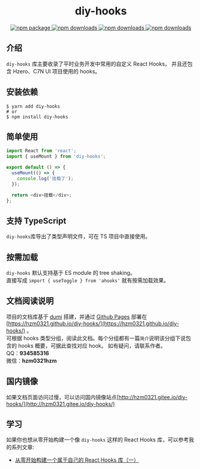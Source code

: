 <div align="center">
<h1>diy-hooks</h1>
   <a href="https://www.npmjs.com/package/diy-hooks">
      <img src="https://img.shields.io/npm/v/diy-hooks.svg" alt="npm package" />
   </a>
   <a href="https://www.npmjs.com/package/diy-hooks">
      <img src="https://img.shields.io/npm/dm/diy-hooks.svg" alt="npm downloads" />
   </a>
   <a href="https://www.npmjs.com/package/diy-hooks">
      <img src="https://img.shields.io/bundlephobia/min/diy-hooks.svg" alt="npm downloads" />
   </a>
   <a href="https://github.com/hzm0321/diy-hooks">
      <img src="https://img.shields.io/github/stars/hzm0321/diy-hooks?style=social" alt="npm downloads" />
   </a>
</div>

## 介绍

`diy-hooks` 库主要收录了平时业务开发中常用的自定义 React Hooks， 并且还包含 Hzero、C7N UI 项目使用的 hooks。

## 安装依赖

```shell
$ yarn add diy-hooks
# or
$ npm install diy-hooks
```

## 简单使用

```ts
import React from 'react';
import { useMount } from 'diy-hooks';

export default () => {
  useMount(() => {
    console.log('挂载了');
  });

  return <div>挂载</div>;
};
```

## 支持 TypeScript

`diy-hooks`库导出了类型声明文件，可在 TS 项目中直接使用。

## 按需加载

`diy-hooks` 默认支持基于 ES module 的 tree shaking。  
直接写成 `import { useToggle } from 'ahooks'` 就有按需加载效果。

## 文档阅读说明

项目的文档库基于 [dumi](https://d.umijs.org/zh-CN) 搭建，并通过 [Github Pages](https://pages.github.com/) 部署在 [https://hzm0321.github.io/diy-hooks/](https://hzm0321.github.io/diy-hooks/) 。  
可根据 hooks 类型分组，阅读此文档。每个分组都有一篇`简介`说明该分组下说包含的 hooks 概要，可据此查找对应 hook。
如有疑问，请联系作者。  
QQ：**934585316**  
微信：**hzm0321hzm**

## 国内镜像

如果文档页面访问过慢，可以访问国内镜像站点[http://hzm0321.gitee.io/diy-hooks/](http://hzm0321.gitee.io/diy-hooks/)

## 学习

如果你也想从零开始构建一个像 `diy-hooks` 这样的 React Hooks 库，可以参考我的系列文章:

- [从零开始构建一个属于自己的 React Hooks 库（一）](https://blog.csdn.net/PingMinWangZi/article/details/120237564)
